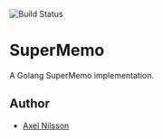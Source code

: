 ![Build Status](https://img.shields.io/travis/AxelNilsson/SuperMemo.svg)

# SuperMemo
A Golang SuperMemo implementation.

## Author
* [Axel Nilsson](http://axelpnilsson.com/)
